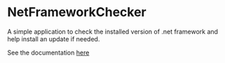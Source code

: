 # NetFrameworkChecker #

A simple application to check the installed version of .net framework and help install an update if needed.

See the documentation [here](https://github.com/jcaillon/NetFrameworkChecker)